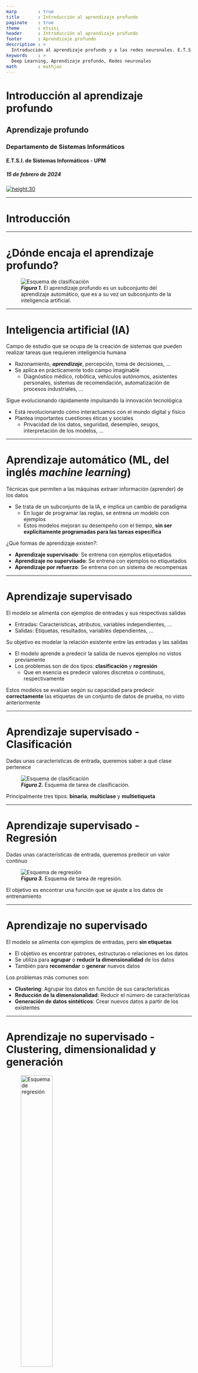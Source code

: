 ```yaml
---
marp        : true
title       : Introducción al aprendizaje profundo
paginate    : true
theme       : etsisi
header      : Introducción al aprendizaje profundo
footer      : Aprendizaje profundo
description : >
  Introducción al aprendizaje profundo y a las redes neuronales. E.T.S.I. Sistemas Informáticos (UPM)
keywords    : >
  Deep Learning, Aprendizaje profundo, Redes neuronales
math        : mathjax
---
```


<!-- _class: titlepage -->

# Introducción al aprendizaje profundo

## Aprendizaje profundo

### Departamento de Sistemas Informáticos

#### E.T.S.I. de Sistemas Informáticos - UPM

##### 15 de febrero de 2024

[![height:30](https://mirrors.creativecommons.org/presskit/buttons/80x15/svg/by-nc-sa.svg)](https://creativecommons.org/licenses/by-nc-sa/4.0/)

---

# Introducción<!--_class: section-->

---

# ¿Dónde encaja el aprendizaje profundo?

<figure class="image">
  <img src="images/ia-ml-dl.png" alt="Esquema de clasificación" />
  <figcaption><strong><em>Figura 1.</em></strong> El aprendizaje profundo es un subconjunto del aprendizaje automático, que es a su vez un subconjunto de la inteligencia artificial.</figcaption>
</figure>

---

# Inteligencia artificial (IA)

Campo de estudio que se ocupa de la creación de sistemas que pueden realizar tareas que requieren inteligencia humana

- Razonamiento, <i>**aprendizaje**</i>, percepción, toma de decisiones, ...
- Se aplica en prácticamente todo campo imaginable
  - Diagnóstico médico, robótica, vehículos autónomos, asistentes personales, sistemas de recomendación, automatización de procesos industriales, ...

Sigue evolucionando rápidamente impulsando la innovación tecnológica

- Está revolucionando cómo interactuamos con el mundo digital y físico
- Plantea importantes cuestiones éticas y sociales
  - Privacidad de los datos, seguridad, desempleo, sesgos, interpretación de los modelos, ...

---

# <!--fit-->Aprendizaje automático (ML, del inglés _machine learning_)

Técnicas que permiten a las máquinas extraer información (aprender) de los datos

- Se trata de un subconjunto de la IA, e implica un cambio de paradigma
  - En lugar de programar las reglas, se entrena un modelo con ejemplos
  - Estos modelos mejoran su desempeño con el tiempo, **sin ser explícitamente programadas para las tareas específica**

¿Qué formas de aprendizaje existen?:

- **Aprendizaje supervisado**: Se entrena con ejemplos etiquetados
- **Aprendizaje no supervisado**: Se entrena con ejemplos no etiquetados
- **Aprendizaje por refuerzo**: Se entrena con un sistema de recompensas

---

# Aprendizaje supervisado

El modelo se alimenta con ejemplos de entradas y sus respectivas salidas

- Entradas: Características, atributos, variables independientes, ...
- Salidas: Etiquetas, resultados, variables dependientes, ...

Su objetivo es modelar la relación existente entre las entradas y las salidas

- El modelo aprende a predecir la salida de nuevos ejemplos no vistos previamente
- Los problemas son de dos tipos: **clasificación** y **regresión**
  - Que en esencia es predecir valores discretos o continuos, respectivamente

Estos modelos se evalúan según su capacidad para predecir **correctamente** las etiquetas de un conjunto de datos de prueba, no visto anteriormente

---

# Aprendizaje supervisado - Clasificación

Dadas unas características de entrada, queremos saber a qué clase pertenece

<figure class="image">
  <img src="images/classification-outline.png" alt="Esquema de clasificación" />
  <figcaption><strong><em>Figura 2.</em></strong> Esquema de tarea de clasificación.</figcaption>
</figure>

Principalmente tres tipos: **binaria**, **multiclase** y **multietiqueta**

---

# Aprendizaje supervisado - Regresión

Dadas unas características de entrada, queremos predecir un valor continuo

<figure class="image">
  <img src="images/regression-outline.png" alt="Esquema de regresión" />
  <figcaption><strong><em>Figura 3.</em></strong> Esquema de tarea de regresión.</figcaption>
</figure>

El objetivo es encontrar una función que se ajuste a los datos de entrenamiento

---

# Aprendizaje no supervisado

El modelo se alimenta con ejemplos de entradas, pero **sin etiquetas**

- El objetivo es encontrar patrones, estructuras o relaciones en los datos
- Se utiliza para **agrupar** o **reducir la dimensionalidad** de los datos
- También para **recomendar** o **generar** nuevos datos

Los problemas más comunes son:

- **Clustering**: Agrupar los datos en función de sus características
- **Reducción de la dimensionalidad**: Reducir el número de características
- **Generación de datos sintéticos**: Crear nuevos datos a partir de los existentes

---

# <!--fit-->Aprendizaje no supervisado - Clustering, dimensionalidad y generación

<figure class="image">
  <img src="images/autoencoder.png" alt="Esquema de regresión" width="45%"/>
  <figcaption><em><strong>Figura 4.</strong></em> Un <em>autoencoder</em> es una de las técnicas usadas para clústering, reducción de dimensionalidad y generación de datos sintéticos. Fuente: <a href="https://www.mdpi.com/2076-3417/13/12/7334">Clustering of LMS Use Strategies with Autoencoders</a><sup>1</sup>.</figcaption>
</figure>

> <sup>1</sup> Verdú, M. J., Regueras, L. M., de Castro, J. P., & Verdú, E. (2023). [_Clustering of LMS Use Strategies with Autoencoders_](https://www.mdpi.com/2076-3417/13/12/7334). Applied Sciences, 13(12), 7334.

---

# Aprendizaje por refuerzo

El modelo se alimenta con ejemplos de entradas, pero **no con ejemplos de salidas**

- El modelo aprende a través de la interacción con el entorno
- El objetivo es maximizar una recompensa a lo largo del tiempo

Los modelos usan estados, acciones y recompensas para aprender

- Su objetivo es realizar acciones que nos lleven a estados con recompensas altas
  - Intentando que a largo plazo sea alta, aunque a corto plazo sea baja
  - Es el mismo concepto detrás de los juegos de mesa

Suele estar bastante presente en robótica, juegos y simulaciones

---

# <!--fit-->Aprendizaje profundo (DL, del inglés _deep learning_)

Subcategoría del ML, inspirada en la estructura y función del cerebro humano

- Utiliza redes neuronales con muchas capas (profundas) para analizar grandes conjuntos de datos
- Ha impulsado avances significativos en áreas como el reconocimiento de voz e imagen, la traducción automática, la robótica, la medicina, ...

Las técnicas que componen este área:

- Tratan de aprender representaciones útiles y significativas de los datos
  - Las representaciones surgen de la combinación de múltiples capas de procesamiento
- Tratan de sacar conclusiones similares a las que sacarían los humanos

---

# Ideas clave en el aprendizaje profundo

El cerebro compara la información nueva con objetos conocidos

- Es el mismo concepto detrás de las \glspl{ann}

Las capas de una red neuronal artificial (ANN) pueden considerarse filtros

- Estas capas se tienden a estructurar de granularidad más gruesa a más fina
- De esta manera existe mayor probabilidad obtener resultados correctos con mayor exactitud

En general, el DL puede hacer lo mismo que el ML

- Pero a la inversa no se cumple

<!-- https://arxiv.org/pdf/1801.07648.pdf -->

---

# Más ideas clave

Prácticamente _todos_ los últimos avances de la IA se deben al DL

- Está detrás de los servicios cotidianos (p.ej. asistentes digitales)
- También de tecnologías emergentes (p.ej. coches autónomos)
- Parece que estamos viviendo una nueva revolución industrial <sup>2</sup>

Prácticamente todos los modelos de DL utilizan ANN

- Por eso suelen denominarse redes neuronales profundas (DNN)
- El término _deep_ se suele referir al número de capas ocultas
  - Tradicionales (_shallow_) $\rightarrow$ de 1 a 3 capas ocultas
  - Profundas (_deep_) $\rightarrow$ Más de 3, ¡incluso cientos!

> <sup>2</sup> Al menos eso indican algunos autores, como con casi cualquier nueva tecnología.

---

# Un poquito de historia<!--_class: section-->

---

# Empezando desde el principio

- **1943**: Modelo de neurona artificial propuesto por McCulloch y Pitts
  - Un modelo electrónico que simula el comportamiento de una neurona
- **1949**: Donald Hebb propone Teoría Hebbiana<sup>3</sup>
  - Básicamente, las conexiones entre neuronas se fortalecen con el uso y la repetición
- **1958**: Frank Rosenblatt propone el perceptrón<sup>4</sup>
- **1969**: Un par de hitos interesantes:
  - Minsky y Papert publican _Perceptrons_<sup>5</sup>
    - Se demostró que las redes neuronales no servían para problemas no lineales y se abandonaron
  - Fukushima, K describe la función de activación ReLU, muy famosa muchos años después<sup>6</sup>

> <sup>3</sup> Hebb, D. O. (2005). [_The organization of behavior: A neuropsychological theory_](https://pure.mpg.de/rest/items/item_2346268_3/component/file_2346267/content). Psychology press.  
> <sup>4</sup> Rosenblatt, F. (1958). [_The perceptron: a probabilistic model for information storage and organization in the brain_](https://psycnet.apa.org/record/1959-09865-001). Psychological review, 65(6), 386.  
> <sup>5</sup> Minsky, M. L., & Papert, S. A. (1969). [_Perceptrons: An introduction to computational geometry_](https://mitpress.mit.edu/books/perceptrons). MIT press.  
> <sup>6</sup> Fukushima, K. (1969). [_Visual feature extraction by a multilayered network of analog threshold elements_](https://ieeexplore.ieee.org/abstract/document/4082265?casa_token=GLBFBaeNKOsAAAAA:7K0jPlOKh6bxQM1Ih3inoSEIzqHBTNM4lSslNyglRxY5Y_cqxrP_Hl2ZyEx4HcStoRRBx1oG). IEEE Transactions on Systems Science and Cybernetics, 5(4), 322-333.  
---

# Resurgen las redes neuronales

- **1980**: Fukushima K. propone el neocognitron<sup>7</sup>
  - Modelo de red neuronal convolucional (CNN) inspirado en la corteza visual del cerebro
- **1986**: Rumelhart et al. describen el algoritmo de _back propagation_<sup>8</sup> para MLP
- **1989**: Se demuestra que un perceptrón multicapa (MLP) se comporta como **aproximador universal**<sup>9</sup>
  - Una única capa oculta es capaz de aproximar cualquier función continua de $n$ variables
  - Pero <i>el número de parámetros puede terminar siendo extremadamente alto</i>
  - **Más capas** requieren **menos parámetros** y **aumentan** su capacidad de **generalización**
- **1998**: LeCun et al. aplican _back propagation_ a redes convolucionales (CNN)

> <sup>7</sup> Fukushima, K. (1980). [_Neocognitron: A self-organizing neural network model for a mechanism of pattern recognition unaffected by shift in position_](https://link.springer.com/article/10.1007/BF00344251). Biological cybernetics, 36(4), 193-202.  
> <sup>8</sup> Rumelhart, D. E., Hinton, G. E., & Williams, R. J. (1986). [_Learning representations by back-propagating errors_](https://www.nature.com/articles/323533a0). nature, 323(6088), 533-536.  
> <sup>9</sup> Cybenko, G. (1989). [_Approximation by superpositions of a sigmoidal function_](https://link.springer.com/article/10.1007/BF02551274). Mathematics of control, signals and systems, 2(4), 303-314.  

---

# Comienza la era del aprendizaje profundo

- **2006**: G. Hinton acuña el término de _deep learning_ <sup>10</sup>
- **2011**: IBM Watson gana en el concurso Jeopardy (markoff2011computer)
- **2012**: AlexNet gana el desafío ImageNet, revolucionando el campo de la visión artificial<sup>11</sup>
  - A partir de este momento, **solo los algoritmos de DL ganan el concurso**
- **2014**: Facebook desarrolla DeepFace<sup>12</sup>; Google compra [DeepMind](https://deepmind.google/)
- **2015**: ResNet<sup>13</sup> supera al humano en el ImageNet Contest

> <sup>10</sup> Hinton, G. E., & Salakhutdinov, R. R. (2006). [_Reducing the dimensionality of data with neural networks_](https://www.science.org/doi/abs/10.1126/science.1127647). science, 313(5786), 504-507.. Resolvieron el problema de _vanishing gradients_ usando un proceso iterativo con _autoencoders_ en las primeras capas.  
> <sup>11</sup> Krizhevsky, A., Sutskever, I., & Hinton, G. E. (2012). [_Imagenet classification with deep convolutional neural networks_](https://proceedings.neurips.cc/paper/2012/hash/c399862d3b9d6b76c8436e924a68c45b-Abstract.html). Advances in neural information processing systems, 25. Arquitectura de 8 capas con un **error del 15.3%**. El anterior ganador obtuvo un **26.2%** de error. El ser humano tiene un error aproximadamente el **5%**.  
> <sup>12</sup> Taigman, Y., Yang, M., Ranzato, M. A., & Wolf, L. (2014). [_Deepface: Closing the gap to human-level performance in face verification_](https://openaccess.thecvf.com/content_cvpr_2014/html/Taigman_DeepFace_Closing_the_2014_CVPR_paper.html). In Proceedings of the IEEE conference on computer vision and pattern recognition (pp. 1701-1708).
> <sup>13</sup> He, K., Zhang, X., Ren, S., & Sun, J. (2016). [_Deep residual learning for image recognition_](https://openaccess.thecvf.com/content_cvpr_2016/html/He_Deep_Residual_Learning_CVPR_2016_paper.html). In Proceedings of the IEEE conference on computer vision and pattern recognition (pp. 770-778).  

---

# La era contemporánea

- **2016**: [Alpha Go](https://deepmind.google/technologies/alphago/) (Google DeepMind) vence a Lee Sedol
  - Aprendizaje por refuerzo preentrenado con datos de humanos
- **2017**: [Alpha Go Zero](https://deepmind.google/discover/blog/alphago-zero-starting-from-scratch/) vence a Alpha Go
  - El salto es sustancial, ya que **no se preentrena con datos humanos**
- **2018**: [Alpha Star](https://deepmind.google/discover/blog/alphastar-mastering-the-real-time-strategy-game-starcraft-ii/) vence al mejor jugador de Startcraft II
  - Su primera versión logró colarse entre el 0.2% de los mejores jugadores del mundo
- **2019**: [GPT-2](https://openai.com/research/better-language-models) (OpenAI); modelo de lenguaje con 1.5 billones de parámetros
- **2021**: [DALL-E](https://openai.com/research/dall-e) (OpenAI); modelo de generación de imágenes a partir de texto
- **2023**: [MusicGen](https://musicgen.com/); modelo de generación de música (basado en GPT-3)<sup>14</sup>
- **2024**: [SORA](https://openai.com/sora) (OpenAI); modelo de generación de video a partir de texto<sup>15</sup>

> <sup>14</sup> _Copet, Jade, et al. [_Simple and controllable music generation_](https://proceedings.neurips.cc/paper_files/paper/2023/file/94b472a1842cd7c56dcb125fb2765fbd-Paper-Conference.pdf). Advances in Neural Information Processing Systems, 2024, vol. 36._; > Web <https://musicgen.com/> (útimo acceso 19 de febrero de 2024).  
> <sup>15</sup> Informe técnico: [Video generation models as world simulators](https://openai.com/research/video-generation-models-as-world-simulators); Web: <https://openai.com/sora> (útimo acceso 19 de febrero de 2024).  

<!-- https://www.datahack.es/blog/big-data/historia-deep-learning-etapas/ 
    %https://empresas.blogthinkbig.com/una-breve-historia-del-machine-learning/
    %https://www.futurespace.es/machine-learning-los-origenes-y-la-evolucion/
    %https://es.wikipedia.org/wiki/Aprendizaje_profundo
    %https://myclouddoor.com/deep-learning-un-recorrido-historico/
    %https://aprendeia.com/historia-de-machine-learning/
    %https://www.oracle.com/es/database/cloud/algoritmos-machine-learning.html
    %https://blog.nubecolectiva.com/que-es-machine-learning-historia-y-otros-detalles/ -->

---

# El porqué de su popularidad<!--_class: section-->

---

# Razones

En una palabra: **exactitud**

- El DL logra una precisión como nunca antes alcanzada
- Los modelos llegan a superar a los humanos en algunas tareas

Teorizado a mediados de los 1980, pero ahora es útil porque disponemos
de:

1. Cantidades ingentes de datos y la posibilidad de almacenarlos
2. Acceso a una gran potencia de cálculo y técnicas para optimizarlo

Algunos autores y denominan **aprendizaje universal** al DL

- Se debe a que es una técnica útil para casi todos los campos de
aplicación
- El **transfer learning** ayuda a esta concepción de la universalidad

---

# Preprocesamiento de datos (I)

El ML necesita de una fase de extracción e ingeniería de características

- El DL no, sólo requiere de la adaptación de los datos de entrada al modelo

Necesitamos preparar los datos para representarlos

- **Muy** complejo, requiere **mucho conocimiento del dominio**
- Proceso de ensayo y error para obtener resultados óptimos

En DL no es necesario un paso de preprocesamiento de datos

- El modelo aprende a representar los datos brutos por sí misma
- Cada capa aprende una representación cada vez más abstracta
- Se optimiza automáticamente durante el entrenamiento

---

# Preprocesamiento de datos (II)

<figure class="image">
  <img src="images/machine-learning-outline.png" alt="Esquema del proceso de aprendizaje automático" width="70%"/>
  <figcaption><em><strong>Figura 5.</strong></em> Un proceso de aprendizaje automático requiere una fase de selección de características.</figcaption>
</figure>

<figure class="image">
  <img src="images/deep-learning-outline.png" alt="Esquema del proceso de aprendizaje profundo" width="70%"/>
  <figcaption><em><strong>Figura 6.</strong></em> El aprendizaje profundo no requiere de dicha fase, ya que el propio modelo es capaz de inferir las características relevantes para el problema en cuestión.</figcaption>
</figure>

---

# Big data

Los modelos de ML tradicional dejan de mejorar a partir de un punto

- **Punto de saturación**, donde la precisión ya no mejora añadiendo más datos

Los algoritmos de DL son menos sensibles al punto de saturación

- Añadir más datos tiende a producir una mejora en la exactitud (_accuracy_)
- En la era del **Big Data** es una gran ventaja
  - Nunca hemos tenido tantos datos disponibles ni tanta capacidad de cómputo como ahora

Los algoritmos de DL escalan en términos de datos y, sobre todo, de cómputo

- Por ejemplo, ResNet se implementó a escala de supercomputación
- Se ha demostrado que el DL puede escalar a cientos de miles de núcleos

---

# Big data

<figure class="image">
  <img src="images/the-more-data-the-better.png" alt="Esquema del proceso de aprendizaje profundo" width="40%"/>
  <figcaption><em><strong>Figura 7.</strong></em> Relación entre capacidad de aprendizaje y volumen de datos en modelos estadísticos, de aprendizaje automático y de aprendizaje profundo (redes neuronales).</figcaption>
</figure>

---

# Ventajas y desventajas del aprendizaje profundo

<div class="columns">
<div class="column">

## Ventajas

- Capacidad de **aprender y adaptarse** (mejorar) de forma independiente
- **Aplicable** en casi cualquier campo y **sobre cualquier problema**
- **Superación de la capacidad humana** en tareas específicas
- **Revolución en múltiples sectores** (medicina, automoción, finanzas,
etc.)

</div>
<div class="column">

## Inconvenientes

- Necesidad de <i>**muchos datos**</i>
- Altísimo <i>**coste computacional**</i> y por tanto, <i>**impacto medioambiental**</i>
- Prácticamente <i>**imposible interpretar o explicar**</i> los modelos generados
- Riesgo de <i>**perpetuación de sesgos existentes**</i> en los datos de entrenamiento

---

# Areas de aplicación<!--_class: section-->

---

# Áreas de aplicación del aprendizaje profundo

Hemos visto que al DL se le suele denominar «método de aprendizaje
universal»

- Esto es porque es potencialmente aplicable a todos los campos
- De hecho **hoy en día se aplica a casi todos los campos conocidos**

Usados normalmente donde se requieren habilidades humanas

- Por ejemplo, la visión, reconocimiento del habla o del entorno
- Y no hay disponible un humano para realizar las tareas
  - O lo hay, pero sería tremendamente ineficiente ... o imposible

A continuación veremos algunos ejemplos de aplicaciones del DL

---

# Robótica (I)

![bg left:35%](images/boston-dynamics-robot.gif)

Una de las áreas en las que el DL ha tenido más impacto

- Percepción de obstáculos y path planning inmediato
- Tareas de estabilidad y control<sup>7</sup>
- Robots industriales con visión artificial
- Apoyo a sistemas de mantenimiento predictivo
- Asistencia a la comunicación intra e inter-robot
- Robótica de servicio y asistencial

> <sup>7</sup> Los robots de Boston Dynamics, hasta cayéndose lo hacen con estilo. Imagen extraída de <https://youtu.be/aX7KypGlitg> (The Independent)

---

# Robótica (II)

![bg right:44%](images/self-driving-car.gif)

Los coches autónomos son una de las tecnologías en auge gracias al DL

- Detección y seguimiento de objetos alrededor del vehículo<sup>8</sup>
- Ubicación en la calzada
- Identificación de las señales de tráfico
- Análisis en tiempo real del estado del conductor o del vehículo
- Asistencia a la comunicación intra e inter-vehicular

> <sup>8</sup> Imagen extraída de _Zheng, Jingxiao, et al. [Multi-modal
> 3d human pose estimation with 2d weak supervision in autonomous
> driving](https://openaccess.thecvf.com/content/CVPR2022W/WAD/html/Zheng_Multi-Modal_3D_Human_Pose_Estimation_With_2D_Weak_Supervision_in_CVPRW_2022_paper.html).
> En Proceedings of the IEEE/CVF Conference on Computer Vision and
> Pattern Recognition. 2022. p. 4478-4487._

---

# Texto y lenguaje

El DL es ideal para las tareas de NLP

- Las herramientas que lo usan son órdenes de magnitud más avanzadas
- Aprovecha muy bien la habilidad del DL para extraer características

Algunas aplicaciones dentro del área incluyen:

- Entender la actitud de un actor mediante el análisis del lenguaje
usado<sup>9</sup>
- Filtrado de información en función de parámetros sociales,
geográficos, económicos y preferencias individuales<sup>10</sup>
- Generación de texto en lenguaje natural desde información no
estructurada<sup>11</sup>

> <sup>9</sup> Ejemplo: <https://monkeylearn.com/sentiment-analysis-online/>  
> <sup>10</sup> Ejemplo: <https://www.facebook.com/Engineering/videos/10154132641047200>  
> <sup>11</sup> Ejemplos: <https://play.aidungeon.io>,
> <https://www.projectelectricsheep.com/> o
> <https://www.usetopic.com/blog-idea-generator>

---

# Visión artificial

El _deep learning_ permite el reconocimiento visual de imágenes a gran escala

- Abstrae prácticamente todo esfuerzo manual en el proceso
- Permite identificar características en grandes conjuntos de datos
- En definitiva, está impulsando el crecimiento de muchas áreas
  - Es esencial en todo sistema que requiera visión (p.ej. coches autónomos)
  - Segmentación de tumores cerebrales<sup>12</sup>
  - Sistemas de reconocimiento de expresión facial<sup>13</sup>
  - Reconocimiento biométrico a través del iris del ojo. DeepIris<sup>14</sup>

> <sup>12</sup> _Ranjbarzadeh, Ramin, et al. [Brain tumor segmentation
> of MRI images: A comprehensive review on the application of artificial
> intelligence tools](https://www.sciencedirect.com/science/article/pii/S0010482522011131?casa_token=Z2EtkAliNNUAAAAA:uFprgO00JQMrNWrU9mpbQ2eiPCYVaK3VARcqvw0BUOIaf2i3txxAwKXjVzkhVr_bYGOgj3iv).
> Computers in biology and medicine, 2023, vol. 152, p. 106405._  
> <sup>13</sup> Hassan, Syed Muhammad, et al. [An Effective Combination
> of Textures and Wavelet Features for Facial Expression
> Recognition](https://www.etasr.com/index.php/ETASR/article/view/4080).
> Engineering, Technology & Applied Science Research, 2021, vol. 11, no
> 3, p. 7172-7176.  
> <sup>14</sup> _Tamizhiniyan, S. R., et al. [DeepIris: An ensemble
> approach to defending Iris recognition classifiers against Adversarial
> Attacks](https://ieeexplore.ieee.org/abstract/document/9402404?casa_token=8IiGXrc_31gAAAAA:oXrnsu_zc-Z62utFhwbUCHghlqCVNxV-BIjI4ZOXfdbRH-JPcPQlDTtWH2_SFsa4c1UcoSR-).
> En 2021 International Conference on Computer Communication and
> Informatics (ICCCI). IEEE, 2021. p. 1-8._

---

# Asistentes virtuales

Son aplicaciones que entienden los comandos en lenguaje natural

- Amazon Alexa, Cortana, Siri, Google Assistant, ...
- Personalizan la experiencia de usuario en base al histórico
- Aprenden con cada interacción, sobre todo en reconocimiento
- Otras capacidades: Traducción de discurso a texto, toma de notas,
gestión de citas

Los _chatbot_ (p.ej. ChatGPT) son asistentes virtuales específicos para
chatear

- Interacción con clientes y marketing en las redes sociales
- Ofrecen atención al cliente inmediata y personalizada
- Algunos ejemplos:
  - <a href="https://telegram.me/andyrobot">Andy Robot</a>, _chatbot_
para aprender inglés en Telegram
  - Alerta de Salud de la OMS: WhatsApp al +41 797 818 791 con
<code>'Hi'</code>

---

# Salud

Una de las mayores tendencias actuales es en el área de la
salud<sup>15</sup>

- En el área de la atención sanitaria
  - Ayuda al diagnóstico por rayos X (waheed2020covidgan,narin2021automatic)
  - Análisis en tiempo real de datos agregados de sensores (philip2021deep)
  - Diagnósticos y tratamientos personalizados por paciente (oh2021deep)
  - Identificación de trastornos del desarrollo como el autismo~ (heinsfeld2018identification)
- En el área farmacéutica
  - Descubrimiento de fármacos (predicción de sus efectos) (gawehn2016deep,chen2018rise)

> <sup>15</sup> Piccialli, Francesco, et al. [Artificial intelligence
> and healthcare: Forecasting of medical bookings through multi-source
> time-series fusion](https://www.sciencedirect.com/science/article/pii/S1566253521000592?casa_token=ZP3DQvK_iIcAAAAA:hQkw5f86hUqi-Uw7hq2HsTLIs5Q1WvVtYksGJUfIasBS_p-X4eQC_bIKsBCUV_X3vWaTMaVO).
> Information Fusion, 2021, vol. 74, p. 1-16.

---

# Generación de contenido

Otra de las áreas es la modificación o generación total de contenido

- [WaveNet](https://deepmind.com/blog/article/wavenet-generative-model-raw-audio)
analiza y sintetiza señales de audio similares (oord2016wavenet)
- AutoFoley crea efectos de audio a partir de vídeos mudos (ghose2020autofoley)
- [NeuralFunk](https://towardsdatascience.com/neuralfunk-combining-deep-learning-with-sound-design-91935759d628)
genera pistas de audio de longitud indefinida
- Generación de rostros realistas pero inexistentes (karras2017progressive)
- Generación de los momentos más destacados en competiciones, p.ej.
Wimbledon (merler2018automatic)
- Vídeos e imágenes «ultrafalsas» (thies2016face2face)
- [DeepDream](https://deepdreamgenerator.com/) genera imágenes
psicodélicas a partir de su conocimiento

---

# Y muchas más áreas

- Ciberseguridad
- Realidad virtual y aumentada
- Simulación y videojuegos
- Ciencias sociales
- Finanzas y bolsa

---

# Limitaciones y retos<!--_class: section-->

---

# <!--fit-->Limitaciones y retos de los modelos de _deep learning_ (I)

Los requisitos de hardware

- Los modelos requieren cada vez más memoria y capacidad de cómputo
- Las GPU y TPU son muy caras, además del impacto energético y medioambiental

Los modelos más potentes usan cada vez más parámetros

- Esto es, cada vez conjuntos de datos más grandes, que no siempre tenemos
- A veces se emplean en datos sintéticos, pero no siempre es válido usarlos

Los modelos, una vez entrenados, se vuelve inflexibles

- Soluciones eficientes, pero para problemas concretos
- Es muy típico que un problema similar requiera de un nuevo entrenamiento

---

# <!--fit-->Limitaciones y retos de los modelos de _deep learning_ (II)

Los modelos de _deep learning_ aprenden mediante observaciones

- Solo saben lo que existe en los datos con los que se ha entrenado
- Una muestra no representativa hace que el modelo no generalice

Los datos suelen estar sesgados (consciente o inconscientemente)

- Si existen sesgos en los datos, existirán en las predicciones
- Los modelos aprenden a partir de variaciones que, a veces, no son explícitas
- Una decisión errónea/poco ética puede impactar negativamente en el mundo real
- No existe (por ahora) forma clara de explicar el razonamiento tras cada predicción
  - La imposibilidad de explicación hace todavía más difícil detectar estos problemas de sesgo

---

## <!--fit-->Inteligencia artificial explicable (XAI, del inglés _explainable AI_)<!--_class: section-->

---

# ¿Cuál es el problema de la XAI?

Los modelos funcionan como una caja negra

- Aprenden relaciones y razonan a través de ellas
- Estas tienen poco o nada que ver con el razonamiento humano
  - No entraremos en el debate de si este es o no simbólico
- Aun errónea, no sabríamos el porqué ni cómo contraargumentar una decisión

Estas decisiones pueden tener un <i>**impacto social o medioambiental**</i>

- Diagnóstico médico donde se determina una enfermedad
- Concesión o no de un crédito en función de ciertos parámetros
- Emisión de veredictos judiciales
- Frenar o no ante humanos en un paso de peatones

---

# Sobre la inteligencia artificial explicable

Es el conjunto de técnicas y métodos para explicar las decisiones de algoritmos de IA, teniendo en cuenta:

1. Naturaleza del modelo, que comprende dos extremos
   - Modelos totalmente transparentes como los árboles de decisión
   - Modelos de caja negra como Artificial Neural Network (ANN)
2. Público objetivo, que afecta en dos dimensiones diferentes
   - Nivel de detalle
   - Forma de presentación

---

# Conclusiones<!--_class: section-->

---

# Conclusiones

El aprendizaje profundo se utiliza extensivamente en la industria

- Cada vez más organizaciones lo están adoptando para seguir siendo competitivas

El la última década ha habido un gran avance en el DL, principalmente por:

- La amplia disponibilidad del _big data_,
- La potencia computacional, y
- Nuevas técnicas que han mejorado los modelos convencionales en varios órdenes de magnitud

Aun así, hay muchas aplicaciones a las que no se debería delegar las decisiones debido a su potencial impacto en la vida de las personas

---

# Licencia<!--_class: license -->

Esta obra está licenciada bajo una licencia [Creative Commons Atribución-NoComercial-CompartirIgual 4.0 Internacional](https://creativecommons.org/licenses/by-nc-sa/4.0/).

Puedes encontrar su código en el siguiente enlace: <https://github.com/etsisi/Aprendizaje-profundo>
